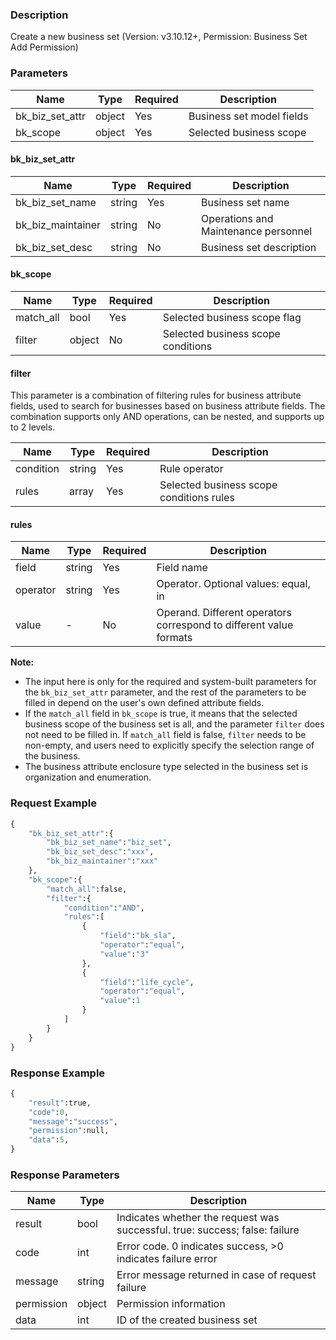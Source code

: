 ### Description

Create a new business set (Version: v3.10.12+, Permission: Business Set Add Permission)

### Parameters

| Name            | Type   | Required | Description               |
|-----------------|--------|----------|---------------------------|
| bk_biz_set_attr | object | Yes      | Business set model fields |
| bk_scope        | object | Yes      | Selected business scope   |

#### bk_biz_set_attr

| Name              | Type   | Required | Description                          |
|-------------------|--------|----------|--------------------------------------|
| bk_biz_set_name   | string | Yes      | Business set name                    |
| bk_biz_maintainer | string | No       | Operations and Maintenance personnel |
| bk_biz_set_desc   | string | No       | Business set description             |

#### bk_scope

| Name      | Type   | Required | Description                        |
|-----------|--------|----------|------------------------------------|
| match_all | bool   | Yes      | Selected business scope flag       |
| filter    | object | No       | Selected business scope conditions |

#### filter

This parameter is a combination of filtering rules for business attribute fields, used to search for businesses based on
business attribute fields. The combination supports only AND operations, can be nested, and supports up to 2 levels.

| Name      | Type   | Required | Description                              |
|-----------|--------|----------|------------------------------------------|
| condition | string | Yes      | Rule operator                            |
| rules     | array  | Yes      | Selected business scope conditions rules |

#### rules

| Name     | Type   | Required | Description                                                        |
|----------|--------|----------|--------------------------------------------------------------------|
| field    | string | Yes      | Field name                                                         |
| operator | string | Yes      | Operator. Optional values: equal, in                               |
| value    | -      | No       | Operand. Different operators correspond to different value formats |

**Note:**

- The input here is only for the required and system-built parameters for the `bk_biz_set_attr` parameter, and the rest
  of the parameters to be filled in depend on the user's own defined attribute fields.
- If the `match_all` field in `bk_scope` is true, it means that the selected business scope of the business set is all,
  and the parameter `filter` does not need to be filled in. If `match_all` field is false, `filter` needs to be
  non-empty, and users need to explicitly specify the selection range of the business.
- The business attribute enclosure type selected in the business set is organization and enumeration.

### Request Example

```python
{
    "bk_biz_set_attr":{
        "bk_biz_set_name":"biz_set",
        "bk_biz_set_desc":"xxx",
        "bk_biz_maintainer":"xxx"
    },
    "bk_scope":{
        "match_all":false,
        "filter":{
            "condition":"AND",
            "rules":[
                {
                    "field":"bk_sla",
                    "operator":"equal",
                    "value":"3"
                },
                {
                    "field":"life_cycle",
                    "operator":"equal",
                    "value":1
                }
            ]
        }
    }
}
```

### Response Example

```python
{
    "result":true,
    "code":0,
    "message":"success",
    "permission":null,
    "data":5,
}
```

### Response Parameters

| Name       | Type   | Description                                                                 |
|------------|--------|-----------------------------------------------------------------------------|
| result     | bool   | Indicates whether the request was successful. true: success; false: failure |
| code       | int    | Error code. 0 indicates success, >0 indicates failure error                 |
| message    | string | Error message returned in case of request failure                           |
| permission | object | Permission information                                                      |
| data       | int    | ID of the created business set                                              |
